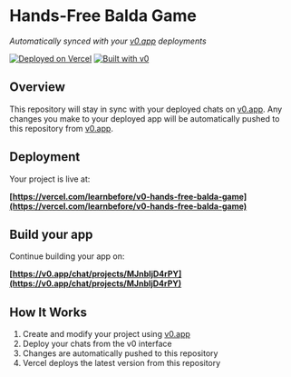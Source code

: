 # Hands-Free Balda Game

*Automatically synced with your [v0.app](https://v0.app) deployments*

[![Deployed on Vercel](https://img.shields.io/badge/Deployed%20on-Vercel-black?style=for-the-badge&logo=vercel)](https://vercel.com/learnbefore/v0-hands-free-balda-game)
[![Built with v0](https://img.shields.io/badge/Built%20with-v0.app-black?style=for-the-badge)](https://v0.app/chat/projects/MJnbIjD4rPY)

## Overview

This repository will stay in sync with your deployed chats on [v0.app](https://v0.app).
Any changes you make to your deployed app will be automatically pushed to this repository from [v0.app](https://v0.app).

## Deployment

Your project is live at:

**[https://vercel.com/learnbefore/v0-hands-free-balda-game](https://vercel.com/learnbefore/v0-hands-free-balda-game)**

## Build your app

Continue building your app on:

**[https://v0.app/chat/projects/MJnbIjD4rPY](https://v0.app/chat/projects/MJnbIjD4rPY)**

## How It Works

1. Create and modify your project using [v0.app](https://v0.app)
2. Deploy your chats from the v0 interface
3. Changes are automatically pushed to this repository
4. Vercel deploys the latest version from this repository
